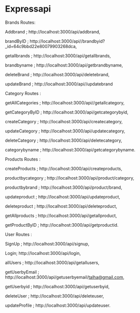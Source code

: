 # Expressapi

Brands Routes:

Addbrand ; http://localhost:3000/api/addbrand,


brandByID ; http://localhost:3000/api//brandbyid?_id=64c9bbd22e80079903268dca,


getallbrands ; http://localhost:3000/api/getallbrands,


brandbyname ; http://localhost:3000/api/getbrandbyname,


deleteBrand ; http://localhost:3000/api/deletebrand,


updateBrand ; http://localhost:3000/api//updatebrand

Category Routes :

getAllCategories ; http://localhost:3000/api//getallcategory,


getCategoryByID ; http://localhost:3000/api/getcategorybyid,


createCategory ; http://localhost:3000/api/createcategory,


updateCategory ; http://localhost:3000/api/updatecategory,


deleteCategory ; http://localhost:3000/api/deletecategory,


categorybyname ; http://localhost:3000/api/getcategorybyname.


Products Routes : 

createProducts ; http://localhost:3000/api/createproducts,


productbycategory ; http://localhost:3000/api/product/category,


productbybrand ; http://localhost:3000/api/product/brand,


updateproduct ; http://localhost:3000/api/updateproduct,


deleteproduct ; http://localhost:3000/api/deleteproduct,


getAllproducts ; http://localhost:3000/api/getallproduct,


getProductByID ; http://localhost:3000/api/getproductid.


User Routes : 


SignUp ; http://localhost:3000/api/signup,


Login; http://localhost:3000/api/login,


allUsers ; http://localhost:3000/api/getallusers,


 getUserbyEmail ; http://localhost:3000/api/getuserbyemail/talha@gmail.com,


 getUserbyid ; http://localhost:3000/api/getuserbyid,


 deleteUser ; http://localhost:3000/api/deleteuser,
 

updateProfile ; http://localhost:3000/api/updateuser.
